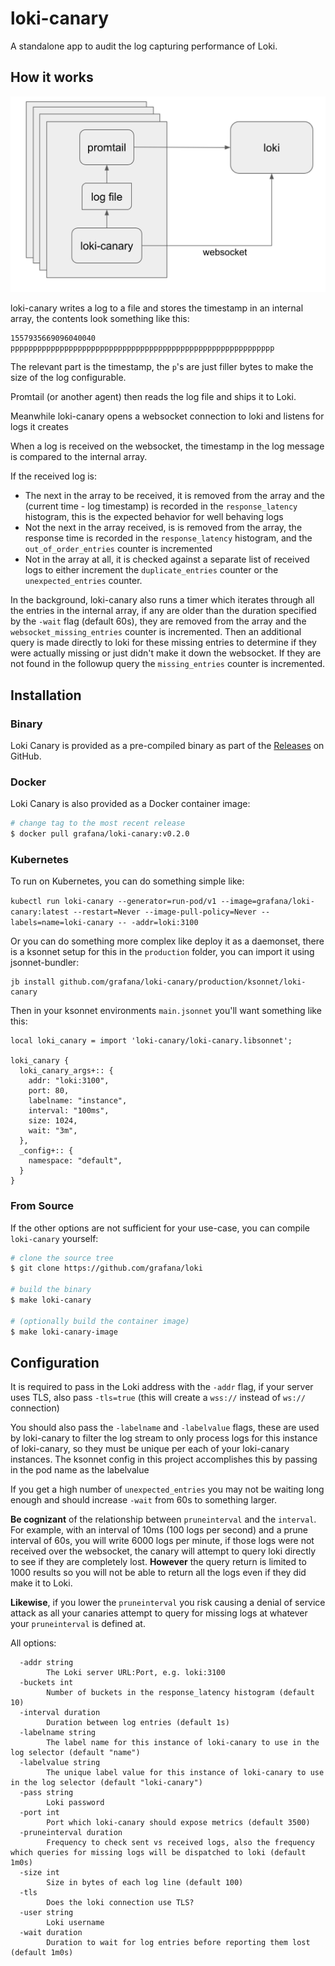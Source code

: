 # loki-canary

A standalone app to audit the log capturing performance of Loki.

## How it works

![block_diagram](block.png)

loki-canary writes a log to a file and stores the timestamp in an internal
array, the contents look something like this:

```nohighlight
1557935669096040040 ppppppppppppppppppppppppppppppppppppppppppppppppppppppppppp
```

The relevant part is the timestamp, the `p`'s are just filler bytes to make the
size of the log configurable.

Promtail (or another agent) then reads the log file and ships it to Loki.

Meanwhile loki-canary opens a websocket connection to loki and listens for logs
it creates

When a log is received on the websocket, the timestamp in the log message is
compared to the internal array.

If the received log is:

  * The next in the array to be received, it is removed from the array and the
    (current time - log timestamp) is recorded in the `response_latency`
    histogram, this is the expected behavior for well behaving logs
  * Not the next in the array received, is is removed from the array, the
    response time is recorded in the `response_latency` histogram, and the
    `out_of_order_entries` counter is incremented
  * Not in the array at all, it is checked against a separate list of received
    logs to either increment the `duplicate_entries` counter or the
    `unexpected_entries` counter.

In the background, loki-canary also runs a timer which iterates through all the
entries in the internal array, if any are older than the duration specified by
the `-wait` flag (default 60s), they are removed from the array and the
`websocket_missing_entries` counter is incremented. Then an additional query is
made directly to loki for these missing entries to determine if they were
actually missing or just didn't make it down the websocket. If they are not
found in the followup query the `missing_entries` counter is incremented.

## Installation

### Binary
Loki Canary is provided as a pre-compiled binary as part of the
[Releases](https://github.com/grafana/loki/releases) on GitHub.

### Docker
Loki Canary is also provided as a Docker container image:
```bash
# change tag to the most recent release
$ docker pull grafana/loki-canary:v0.2.0
```

### Kubernetes
To run on Kubernetes, you can do something simple like:

`kubectl run loki-canary --generator=run-pod/v1
--image=grafana/loki-canary:latest --restart=Never --image-pull-policy=Never
--labels=name=loki-canary -- -addr=loki:3100`

Or you can do something more complex like deploy it as a daemonset, there is a
ksonnet setup for this in the `production` folder, you can import it using
jsonnet-bundler:

```shell
jb install github.com/grafana/loki-canary/production/ksonnet/loki-canary
```

Then in your ksonnet environments `main.jsonnet` you'll want something like
this:

```jsonnet
local loki_canary = import 'loki-canary/loki-canary.libsonnet';

loki_canary {
  loki_canary_args+:: {
    addr: "loki:3100",
    port: 80,
    labelname: "instance",
    interval: "100ms",
    size: 1024,
    wait: "3m",
  },
  _config+:: {
    namespace: "default",
  }
}

```

### From Source
If the other options are not sufficient for your use-case, you can compile
`loki-canary` yourself:

```bash
# clone the source tree
$ git clone https://github.com/grafana/loki

# build the binary
$ make loki-canary

# (optionally build the container image)
$ make loki-canary-image
```

## Configuration

It is required to pass in the Loki address with the `-addr` flag, if your server
uses TLS, also pass `-tls=true` (this will create a `wss://` instead of `ws://`
connection)

You should also pass the `-labelname` and `-labelvalue` flags, these are used by
loki-canary to filter the log stream to only process logs for this instance of
loki-canary, so they must be unique per each of your loki-canary instances. The
ksonnet config in this project accomplishes this by passing in the pod name as
the labelvalue

If you get a high number of `unexpected_entries` you may not be waiting long
enough and should increase `-wait` from 60s to something larger.

__Be cognizant__ of the relationship between `pruneinterval` and the `interval`.
For example, with an interval of 10ms (100 logs per second) and a prune interval
of 60s, you will write 6000 logs per minute, if those logs were not received
over the websocket, the canary will attempt to query loki directly to see if
they are completely lost. __However__ the query return is limited to 1000
results so you will not be able to return all the logs even if they did make it
to Loki.

__Likewise__, if you lower the `pruneinterval` you risk causing a denial of
service attack as all your canaries attempt to query for missing logs at
whatever your `pruneinterval` is defined at.

All options:

```nohighlight
  -addr string
        The Loki server URL:Port, e.g. loki:3100
  -buckets int
        Number of buckets in the response_latency histogram (default 10)
  -interval duration
        Duration between log entries (default 1s)
  -labelname string
        The label name for this instance of loki-canary to use in the log selector (default "name")
  -labelvalue string
        The unique label value for this instance of loki-canary to use in the log selector (default "loki-canary")
  -pass string
        Loki password
  -port int
        Port which loki-canary should expose metrics (default 3500)
  -pruneinterval duration
        Frequency to check sent vs received logs, also the frequency which queries for missing logs will be dispatched to loki (default 1m0s)
  -size int
        Size in bytes of each log line (default 100)
  -tls
        Does the loki connection use TLS?
  -user string
        Loki username
  -wait duration
        Duration to wait for log entries before reporting them lost (default 1m0s)
```
